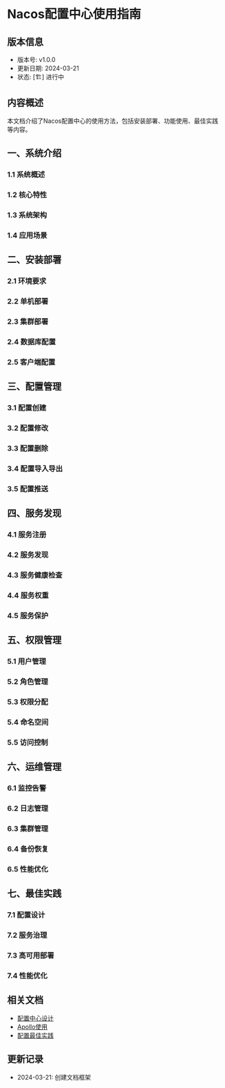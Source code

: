 # Nacos配置中心使用指南

## 版本信息
- 版本号: v1.0.0
- 更新日期: 2024-03-21
- 状态: [🏗️] 进行中

## 内容概述
本文档介绍了Nacos配置中心的使用方法，包括安装部署、功能使用、最佳实践等内容。

## 一、系统介绍
### 1.1 系统概述
### 1.2 核心特性
### 1.3 系统架构
### 1.4 应用场景

## 二、安装部署
### 2.1 环境要求
### 2.2 单机部署
### 2.3 集群部署
### 2.4 数据库配置
### 2.5 客户端配置

## 三、配置管理
### 3.1 配置创建
### 3.2 配置修改
### 3.3 配置删除
### 3.4 配置导入导出
### 3.5 配置推送

## 四、服务发现
### 4.1 服务注册
### 4.2 服务发现
### 4.3 服务健康检查
### 4.4 服务权重
### 4.5 服务保护

## 五、权限管理
### 5.1 用户管理
### 5.2 角色管理
### 5.3 权限分配
### 5.4 命名空间
### 5.5 访问控制

## 六、运维管理
### 6.1 监控告警
### 6.2 日志管理
### 6.3 集群管理
### 6.4 备份恢复
### 6.5 性能优化

## 七、最佳实践
### 7.1 配置设计
### 7.2 服务治理
### 7.3 高可用部署
### 7.4 性能优化

## 相关文档
- [配置中心设计](01_配置中心设计.md)
- [Apollo使用](02_Apollo使用.md)
- [配置最佳实践](04_配置最佳实践.md)

## 更新记录
- 2024-03-21: 创建文档框架 